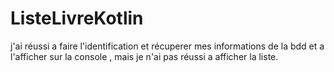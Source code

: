 # ListeLivreKotlin

j'ai réussi a faire l'identification et récuperer mes informations de la bdd et a l'afficher sur la console , mais je n'ai pas réussi a afficher la liste.
